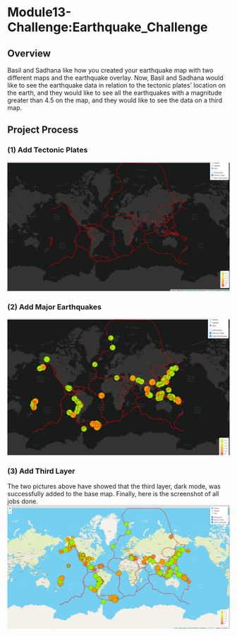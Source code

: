 # Module13-Challenge:Earthquake_Challenge
## Overview
Basil and Sadhana like how you created your earthquake map with two different maps and the earthquake overlay. Now, Basil and Sadhana would like to see the earthquake data in relation to the tectonic plates’ location on the earth, and they would like to see all the earthquakes with a magnitude greater than 4.5 on the map, and they would like to see the data on a third map.
## Project Process
### (1) Add Tectonic Plates
![Tectonic](https://github.com/cffhr99/Module13-Challenge-/blob/main/demo/tectonic_plate.PNG?raw=true)
### (2) Add Major Earthquakes
![major](https://github.com/cffhr99/Module13-Challenge-/blob/main/demo/Major_EQ.PNG?raw=true)
### (3) Add Third Layer
The two pictures above have showed that the third layer, dark mode, was successfully added to the base map.
Finally, here is the screenshot of all jobs done.
![final](https://github.com/cffhr99/Module13-Challenge-/blob/main/demo/overview.PNG?raw=true)
